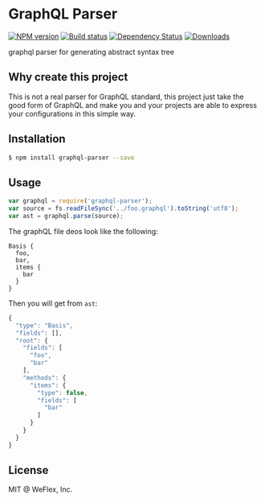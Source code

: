 # GraphQL Parser

[![NPM version][npm-image]][npm-url]
[![Build status][travis-image]][travis-url]
[![Dependency Status][david-image]][david-url]
[![Downloads][downloads-image]][downloads-url]

graphql parser for generating abstract syntax tree

## Why create this project

This is not a real parser for GraphQL standard, this project just take the good form of
GraphQL and make you and your projects are able to express your configurations in this
simple way.

## Installation

```sh
$ npm install graphql-parser --save
```

## Usage

```js
var graphql = require('graphql-parser');
var source = fs.readFileSync('../foo.graphql').toString('utf8');
var ast = graphql.parse(source);
```

The graphQL file deos look like the following:

```
Basis {
  foo,
  bar,
  items {
    bar
  }
}
```

Then you will get from `ast`:

```js
{
  "type": "Basis",
  "fields": [],
  "root": {
    "fields": [
      "foo",
      "bar"
    ],
    "methods": {
      "items": {
        "type": false,
        "fields": [
          "bar"
        ]
      }
    }
  }
}
```

## License

MIT @ WeFlex, Inc.

[npm-image]: https://img.shields.io/npm/v/graphql-parser.svg?style=flat-square
[npm-url]: https://npmjs.org/package/graphql-parser
[travis-image]: https://img.shields.io/travis/weflex/graphql-parser.svg?style=flat-square
[travis-url]: https://travis-ci.org/weflex/graphql-parser
[david-image]: http://img.shields.io/david/weflex/graphql-parser.svg?style=flat-square
[david-url]: https://david-dm.org/weflex/graphql-parser
[downloads-image]: http://img.shields.io/npm/dm/graphql-parser.svg?style=flat-square
[downloads-url]: https://npmjs.org/package/graphql-parser
